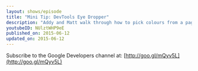 ```yaml
---
layout: shows/episode
title: "Mini Tip: DevTools Eye Dropper"
description: "Addy and Matt walk through how to pick colours from a page using the new DevTools Eye Dropper tool."
youtubeID: NUlztWHP9eE
published_on: 2015-06-12
updated_on: 2015-06-12
---
```


Subscribe to the Google Developers channel at: [http://goo.gl/mQyv5L](http://goo.gl/mQyv5L)
